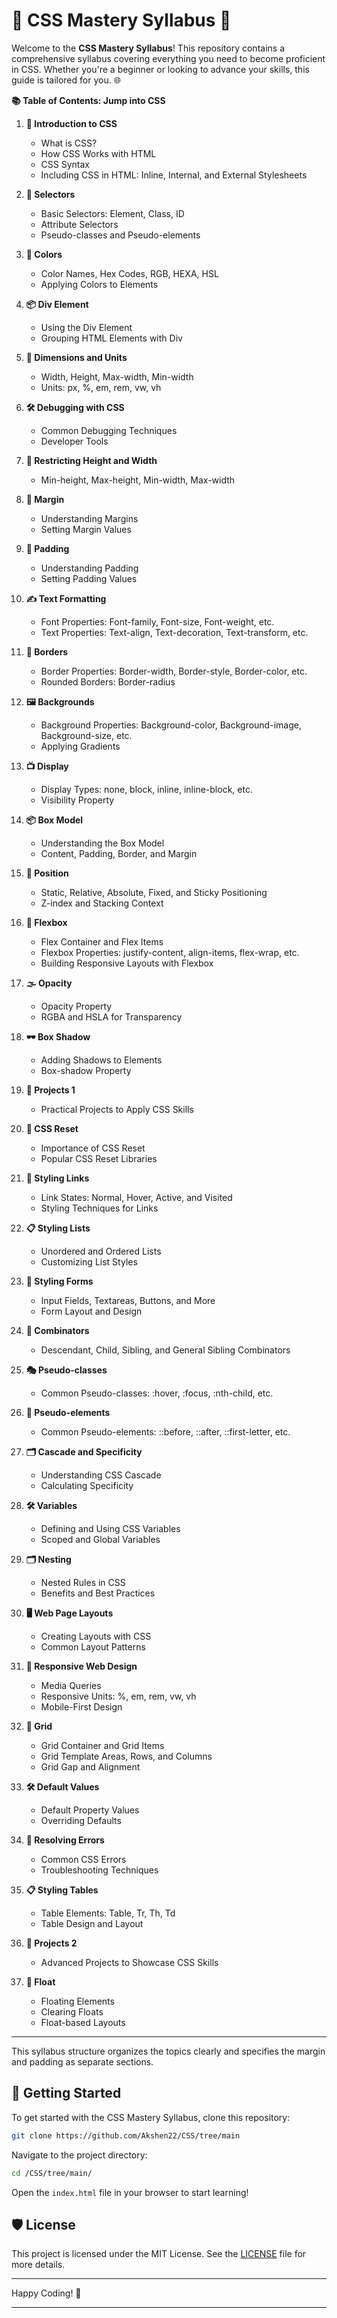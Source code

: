 # 🌟 CSS Mastery Syllabus 🌟

Welcome to the **CSS Mastery Syllabus**! This repository contains a comprehensive syllabus covering everything you need to become proficient in CSS. Whether you're a beginner or looking to advance your skills, this guide is tailored for you. 🌐

**📚 Table of Contents: Jump into CSS**

1. **📖 Introduction to CSS**
   - What is CSS?
   - How CSS Works with HTML
   - CSS Syntax
   - Including CSS in HTML: Inline, Internal, and External Stylesheets

2. **🎯 Selectors**
   - Basic Selectors: Element, Class, ID
   - Attribute Selectors
   - Pseudo-classes and Pseudo-elements

3. **🎨 Colors**
   - Color Names, Hex Codes, RGB, HEXA, HSL
   - Applying Colors to Elements

4. **📦 Div Element**
   - Using the Div Element
   - Grouping HTML Elements with Div

5. **📏 Dimensions and Units**
   - Width, Height, Max-width, Min-width
   - Units: px, %, em, rem, vw, vh

6. **🛠️ Debugging with CSS**
   - Common Debugging Techniques
   - Developer Tools

7. **📐 Restricting Height and Width**
   - Min-height, Max-height, Min-width, Max-width

8. **📏 Margin**
   - Understanding Margins
   - Setting Margin Values

9. **📏 Padding**
   - Understanding Padding
   - Setting Padding Values

10. **✍️ Text Formatting**
    - Font Properties: Font-family, Font-size, Font-weight, etc.
    - Text Properties: Text-align, Text-decoration, Text-transform, etc.

11. **🔲 Borders**
    - Border Properties: Border-width, Border-style, Border-color, etc.
    - Rounded Borders: Border-radius

12. **🖼️ Backgrounds**
    - Background Properties: Background-color, Background-image, Background-size, etc.
    - Applying Gradients

13. **📺 Display**
    - Display Types: none, block, inline, inline-block, etc.
    - Visibility Property

14. **📦 Box Model**
    - Understanding the Box Model
    - Content, Padding, Border, and Margin

15. **📍 Position**
    - Static, Relative, Absolute, Fixed, and Sticky Positioning
    - Z-index and Stacking Context

16. **📏 Flexbox**
    - Flex Container and Flex Items
    - Flexbox Properties: justify-content, align-items, flex-wrap, etc.
    - Building Responsive Layouts with Flexbox

17. **🌫️ Opacity**
    - Opacity Property
    - RGBA and HSLA for Transparency

18. **🕶️ Box Shadow**
    - Adding Shadows to Elements
    - Box-shadow Property

19. **💼 Projects 1**
    - Practical Projects to Apply CSS Skills

20. **🧹 CSS Reset**
    - Importance of CSS Reset
    - Popular CSS Reset Libraries

21. **🔗 Styling Links**
    - Link States: Normal, Hover, Active, and Visited
    - Styling Techniques for Links

22. **📋 Styling Lists**
    - Unordered and Ordered Lists
    - Customizing List Styles

23. **📝 Styling Forms**
    - Input Fields, Textareas, Buttons, and More
    - Form Layout and Design

24. **🧩 Combinators**
    - Descendant, Child, Sibling, and General Sibling Combinators

25. **🎭 Pseudo-classes**
    - Common Pseudo-classes: :hover, :focus, :nth-child, etc.

26. **🎨 Pseudo-elements**
    - Common Pseudo-elements: ::before, ::after, ::first-letter, etc.

27. **🗂️ Cascade and Specificity**
    - Understanding CSS Cascade
    - Calculating Specificity

28. **🛠️ Variables**
    - Defining and Using CSS Variables
    - Scoped and Global Variables

29. **🗂️ Nesting**
    - Nested Rules in CSS
    - Benefits and Best Practices

30. **🖥️ Web Page Layouts**
    - Creating Layouts with CSS
    - Common Layout Patterns

31. **📱 Responsive Web Design**
    - Media Queries
    - Responsive Units: %, em, rem, vw, vh
    - Mobile-First Design

32. **📐 Grid**
    - Grid Container and Grid Items
    - Grid Template Areas, Rows, and Columns
    - Grid Gap and Alignment

33. **🛠️ Default Values**
    - Default Property Values
    - Overriding Defaults

34. **🚫 Resolving Errors**
    - Common CSS Errors
    - Troubleshooting Techniques

35. **📋 Styling Tables**
    - Table Elements: Table, Tr, Th, Td
    - Table Design and Layout

36. **💼 Projects 2**
    - Advanced Projects to Showcase CSS Skills

37. **🌊 Float**
    - Floating Elements
    - Clearing Floats
    - Float-based Layouts

---

This syllabus structure organizes the topics clearly and specifies the margin and padding as separate sections.

## 🔗 Getting Started
To get started with the CSS Mastery Syllabus, clone this repository:

```bash
git clone https://github.com/Akshen22/CSS/tree/main
```

Navigate to the project directory:

```bash
cd /CSS/tree/main/
```

Open the `index.html` file in your browser to start learning!

## 🛡️ License
This project is licensed under the MIT License. See the [LICENSE](LICENSE) file for more details.

---

Happy Coding! 🎉

---
